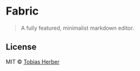 # Fabric

> A fully featured, minimalist markdown editor.

## License

MIT © [Tobias Herber](http://tobihrbr.com)
